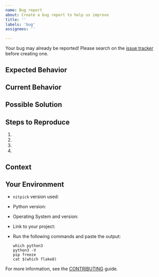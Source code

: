 ```yaml
---
name: Bug report
about: Create a bug report to help us improve
title: ''
labels: 'bug'
assignees: ''

---
```


Your bug may already be reported!
Please search on the [issue tracker](https://github.com/andreoliwa/nitpick/issues) before creating one.

## Expected Behavior

<!--- Tell us what should happen -->

## Current Behavior

<!--- Tell us what happens instead of the expected behaviour -->

## Possible Solution

<!--- Not obligatory, but suggest a fix/reason for the bug -->

## Steps to Reproduce

<!--- Provide a link to a live example or an unambiguous set of steps to -->
<!--- reproduce this bug. Include code to reproduce, if relevant -->

1. <!-- do this -->
1. <!-- do that -->
1. <!-- do also -->
1. <!-- then this happens -->

## Context

<!--- How has this issue affected you? What are you trying to accomplish? -->
<!--- Providing context helps us come up with a solution that is most useful in the real world -->

## Your Environment

<!--- Include as many relevant details about the environment you experienced the bug in -->

-   `nitpick` version used:

-   Python version:

-   Operating System and version:

-   Link to your project:

-   Run the following commands and paste the output:

    ```shell script
    which python3
    python3 -V
    pip freeze
    cat $(which flake8)
    ```

For more information, see the [CONTRIBUTING](https://github.com/andreoliwa/nitpick/blob/master/CONTRIBUTING.rst) guide.

<!-- Thanks to https://github.com/stevemao/github-issue-templates/ for this template -->
